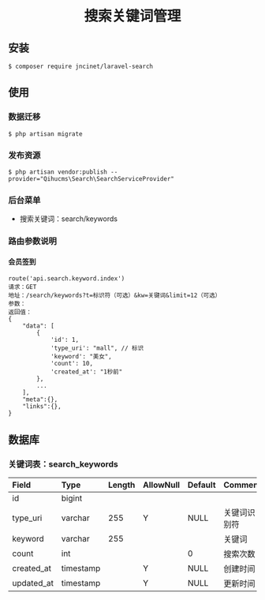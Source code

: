 <h1 align="center">搜索关键词管理</h1>

## 安装
```shell
$ composer require jncinet/laravel-search
```

## 使用
### 数据迁移
```shell
$ php artisan migrate
```

### 发布资源
```shell
$ php artisan vendor:publish --provider="Qihucms\Search\SearchServiceProvider"
```

### 后台菜单
+ 搜索关键词：search/keywords

### 路由参数说明

#### 会员签到

```
route('api.search.keyword.index')
请求：GET
地址：/search/keywords?t=标识符（可选）&kw=关键词&limit=12（可选）
参数：
返回值：
{
    "data": [
        {
            'id': 1,
            'type_uri': "mall", // 标识
            'keyword': "美女",
            'count': 10,
            'created_at': "1秒前"
        },
        ...
    ],
    "meta":{},
    "links":{},
}

```

## 数据库
### 关键词表：search_keywords
| Field             | Type      | Length    | AllowNull | Default   | Comment   |
| :----             | :----     | :----     | :----     | :----     | :----     |
| id                | bigint    |           |           |           |           |
| type_uri          | varchar   | 255       | Y         | NULL      | 关键词识别符 |
| keyword           | varchar   | 255       |           |           | 关键词      |
| count             | int       |           |           | 0         | 搜索次数    |
| created_at        | timestamp |           | Y         | NULL      | 创建时间    |
| updated_at        | timestamp |           | Y         | NULL      | 更新时间    |
